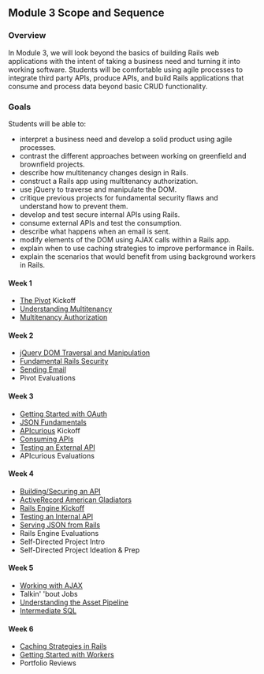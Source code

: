 ## Module 3 Scope and Sequence

### Overview

In Module 3, we will look beyond the basics of building Rails web applications with the intent of taking a business need and turning it into working software. Students will be comfortable using agile processes to integrate third party APIs, produce APIs, and build Rails applications that consume and process data beyond basic CRUD functionality.

### Goals

Students will be able to:

* interpret a business need and develop a solid product using agile processes.
* contrast the different approaches between working on greenfield and brownfield projects.
* describe how multitenancy changes design in Rails.
* construct a Rails app using multitenancy authorization.
* use jQuery to traverse and manipulate the DOM.
* critique previous projects for fundamental security flaws and understand how to prevent them.
* develop and test secure internal APIs using Rails.
* consume external APIs and test the consumption.
* describe what happens when an email is sent.
* modify elements of the DOM using AJAX calls within a Rails app.
* explain when to use caching strategies to improve performance in Rails.
* explain the scenarios that would benefit from using background workers in Rails.

#### Week 1

* [The Pivot](the_pivot.md) Kickoff
* [Understanding Multitenancy](understanding_multitenancy.md)
* [Multitenancy Authorization](multitenancy_authorization.md)

#### Week 2

* [jQuery DOM Traversal and Manipulation](jquery_dom_traversal_and_manipulation.md)
* [Fundamental Rails Security](fundamental_rails_security.md)
* [Sending Email](sending_email.md)
* Pivot Evaluations

#### Week 3

* [Getting Started with OAuth](getting_started_with_oauth.md)
* [JSON Fundamentals](json_fundementals.md)
* [APIcurious](apicurious.md) Kickoff
* [Consuming APIs](consuming_apis.markdown)
* [Testing an External API](testing_against_third_party_apis.md)
* APIcurious Evaluations

#### Week 4

* [Building/Securing an API](testing_against_third_party_apis.md)
* [ActiveRecord American Gladiators](active_record_american_gladiators.md)
* [Rails Engine Kickoff](rails_engine.md)
* [Testing an Internal API](testing_an_internal_api.md)
* [Serving JSON from Rails](serving_json_from_rails.md)
* Rails Engine Evaluations
* Self-Directed Project Intro
* Self-Directed Project Ideation & Prep

#### Week 5

* [Working with AJAX](working_with_ajax.md)
* Talkin' 'bout Jobs
* [Understanding the Asset Pipeline](understanding_the_asset_pipeline.md)
* [Intermediate SQL](intermediate_sql.md)

#### Week 6

* [Caching Strategies in Rails](caching_in_rails.md)
* [Getting Started with Workers](introduction_to_background_workers.md)
* Portfolio Reviews
